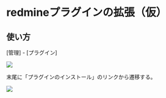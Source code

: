 # redmineプラグインの拡張（仮）

## 使い方  

[管理] - [プラグイン]


<img src="https://github.com/covemause/documents/blob/master/plugin_adaptation_install.PNG" /> 


末尾に「プラグインのインストール」のリンクから遷移する。





<img src="https://github.com/covemause/documents/blob/master/plugin_adaptation_ss.JPG" />  
